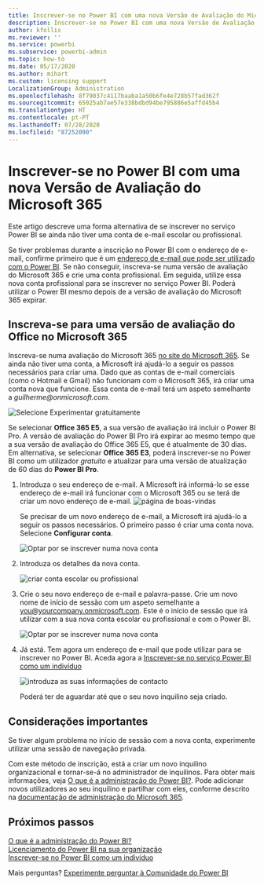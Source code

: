 ```yaml
---
title: Inscrever-se no Power BI com uma nova Versão de Avaliação do Microsoft 365
description: Inscrever-se no Power BI com uma nova Versão de Avaliação do Microsoft 365
author: kfollis
ms.reviewer: ''
ms.service: powerbi
ms.subservice: powerbi-admin
ms.topic: how-to
ms.date: 05/17/2020
ms.author: mihart
ms.custom: licensing support
LocalizationGroup: Administration
ms.openlocfilehash: 8f79037c4117baaba1a50b6fe4e728b57fad362f
ms.sourcegitcommit: 65025ab7ae57e338bdbd94be795886e5affd45b4
ms.translationtype: HT
ms.contentlocale: pt-PT
ms.lasthandoff: 07/28/2020
ms.locfileid: "87252090"
---
```

# <a name="signing-up-for-power-bi-with-a-new-microsoft-365-trial"></a>Inscrever-se no Power BI com uma nova Versão de Avaliação do Microsoft 365

Este artigo descreve uma forma alternativa de se inscrever no serviço Power BI se ainda não tiver uma conta de e-mail escolar ou profissional.

Se tiver problemas durante a inscrição no Power BI com o endereço de e-mail, confirme primeiro que é um [endereço de e-mail que pode ser utilizado com o Power BI](../fundamentals/service-self-service-signup-for-power-bi.md#supported-email-addresses). Se não conseguir, inscreva-se numa versão de avaliação do Microsoft 365 e crie uma conta profissional. Em seguida, utilize essa nova conta profissional para se inscrever no serviço Power BI. Poderá utilizar o Power BI mesmo depois de a versão de avaliação do Microsoft 365 expirar.

## <a name="sign-up-for-a-microsoft-365-trial-of-office"></a>Inscreva-se para uma versão de avaliação do Office no Microsoft 365

Inscreva-se numa avaliação do Microsoft 365 [no site do Microsoft 365](https://www.microsoft.com/microsoft-365/business/compare-more-office-365-for-business-plans). Se ainda não tiver uma conta, a Microsoft irá ajudá-lo a seguir os passos necessários para criar uma. Dado que as contas de e-mail comerciais (como o Hotmail e Gmail) não funcionam com o Microsoft 365, irá criar uma conta nova que funcione.  Essa conta de e-mail terá um aspeto semelhante a *guilherme\@onmicrosoft.com*.

![Selecione Experimentar gratuitamente](media/service-admin-signing-up-for-power-bi-with-a-new-office-365-trial/power-bi-try-free.png)

Se selecionar **Office 365 E5**, a sua versão de avaliação irá incluir o Power BI Pro. A versão de avaliação do Power BI Pro irá expirar ao mesmo tempo que a sua versão de avaliação do Office 365 E5, que é atualmente de 30 dias. Em alternativa, se selecionar **Office 365 E3**, poderá inscrever-se no Power BI como um utilizador *gratuito* e atualizar para uma versão de atualização de 60 dias do **Power BI Pro**. 

1. Introduza o seu endereço de e-mail. A Microsoft irá informá-lo se esse endereço de e-mail irá funcionar com o Microsoft 365 ou se terá de criar um novo endereço de e-mail.  ![página de boas-vindas](media/service-admin-signing-up-for-power-bi-with-a-new-office-365-trial/power-bi-setup.png)

    Se precisar de um novo endereço de e-mail, a Microsoft irá ajudá-lo a seguir os passos necessários. O primeiro passo é criar uma conta nova. Selecione **Configurar conta**.

    ![Optar por se inscrever numa nova conta](media/service-admin-signing-up-for-power-bi-with-a-new-office-365-trial/power-bi-email.png)

2. Introduza os detalhes da nova conta.

    ![criar conta escolar ou profissional](media/service-admin-signing-up-for-power-bi-with-a-new-office-365-trial/power-bi-enter-info.png)

3. Crie o seu novo endereço de e-mail e palavra-passe. Crie um novo nome de início de sessão com um aspeto semelhante a you@yourcompany.onmicrosoft.com. Este é o início de sessão que irá utilizar com a sua nova conta escolar ou profissional e com o Power BI.

    ![Optar por se inscrever numa nova conta](media/service-admin-signing-up-for-power-bi-with-a-new-office-365-trial/power-bi-create-account.png)

4. Já está.  Tem agora um endereço de e-mail que pode utilizar para se inscrever no Power BI. Aceda agora a [Inscrever-se no serviço Power BI como um indivíduo](../service-self-service-signup-for-power-bi.md)

     ![introduza as suas informações de contacto](media/service-admin-signing-up-for-power-bi-with-a-new-office-365-trial/power-bi-thank.png)

    Poderá ter de aguardar até que o seu novo inquilino seja criado.

## <a name="important-considerations"></a>Considerações importantes

Se tiver algum problema no início de sessão com a nova conta, experimente utilizar uma sessão de navegação privada.

Com este método de inscrição, está a criar um novo inquilino organizacional e tornar-se-á no administrador de inquilinos. Para obter mais informações, veja [O que é a administração do Power BI?](service-admin-administering-power-bi-in-your-organization.md). Pode adicionar novos utilizadores ao seu inquilino e partilhar com eles, conforme descrito na [documentação de administração do Microsoft 365](https://support.office.com/article/Add-users-individually-to-Office-365---Admin-Help-1970f7d6-03b5-442f-b385-5880b9c256ec).

## <a name="next-steps"></a>Próximos passos

[O que é a administração do Power BI?](service-admin-administering-power-bi-in-your-organization.md)  
[Licenciamento do Power BI na sua organização](service-admin-licensing-organization.md)  
[Inscrever-se no Power BI como um indivíduo](../fundamentals/service-self-service-signup-for-power-bi.md)

Mais perguntas? [Experimente perguntar à Comunidade do Power BI](https://community.powerbi.com/)
